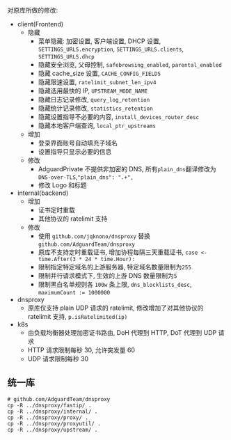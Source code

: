对原库所做的修改:

- client(Frontend)
  - 隐藏
    - 菜单隐藏: 加密设置, 客户端设置, DHCP 设置,` SETTINGS_URLS.encryption`, `SETTINGS_URLS.clients`, `SETTINGS_URLS.dhcp`
    - 隐藏安全浏览, 父母控制, `safebrowsing_enabled`, `parental_enabled`
    - 隐藏 cache_size 设置, `CACHE_CONFIG_FIELDS`
    - 隐藏限速设置, `ratelimit_subnet_len_ipv4`
    - 隐藏选用最快的 IP, `UPSTREAM_MODE_NAME`
    - 隐藏日志记录修改, `query_log_retention`
    - 隐藏统计记录修改, `statistics_retention`
    - 隐藏设置指导不必要的内容, `install_devices_router_desc`
    - 隐藏本地客户端查询, `local_ptr_upstreams`
  - 增加
    - 登录界面账号自动填充子域名
    - 设置指导只显示必要的信息
  - 修改
    - AdguardPrivate 不提供非加密的 DNS, 所有`plain_dns`翻译修改为`DNS-over-TLS`,`"plain_dns": ".+",`
    - 修改 Logo 和标题
- internal(backend)
  - 增加
    - 证书定时重载
    - 其他协议的 ratelimit 支持
  - 修改
    - 使用 `github.com/jqknono/dnsproxy` 替换 `github.com/AdguardTeam/dnsproxy`
    - 原库不支持定时重载证书, 增加协程每隔三天重载证书, `case <-time.After(3 * 24 * time.Hour):`
    - 限制指定特定域名的上游服务器, 特定域名数量限制为`255`
    - 限制并行请求模式下, 生效的上游 DNS 数量限制为`5`
    - 限制黑白名单规则各 `100w` 条上限, `dns_blocklists_desc`, `maximumCount := 1000000`
- dnsproxy
  - 原库仅支持 plain UDP 请求的 ratelimit, 修改增加了对其他协议的 ratelimit 支持, `p.isRatelimited(ip)`
- k8s
  - 由负载均衡器处理加密证书路由, DoH 代理到 HTTP, DoT 代理到 UDP 请求
  - HTTP 请求限制每秒 30, 允许突发量 60
  - UDP 请求限制每秒 30

## 统一库

```shell
# github.com/AdguardTeam/dnsproxy
cp -R ../dnsproxy/fastip/ .
cp -R ../dnsproxy/internal/ .
cp -R ../dnsproxy/proxy/ .
cp -R ../dnsproxy/proxyutil/ .
cp -R ../dnsproxy/upstream/ .
```
